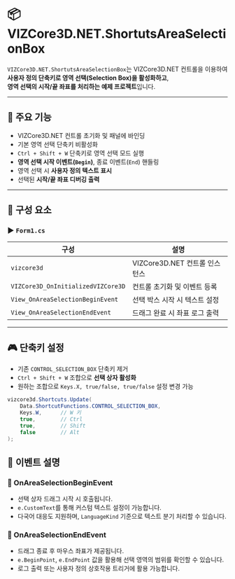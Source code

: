 ﻿# 📦 VIZCore3D.NET.ShortutsAreaSelectionBox

`VIZCore3D.NET.ShortutsAreaSelectionBox`는 VIZCore3D.NET 컨트롤을 이용하여  
**사용자 정의 단축키로 영역 선택(Selection Box)을 활성화하고**,  
**영역 선택의 시작/끝 좌표를 처리하는 예제 프로젝트**입니다.

---

## 🚀 주요 기능

- VIZCore3D.NET 컨트롤 초기화 및 패널에 바인딩
- 기본 영역 선택 단축키 비활성화
- `Ctrl + Shift + W` 단축키로 영역 선택 모드 실행
- **영역 선택 시작 이벤트(`Begin`)**, 종료 이벤트(`End`) 핸들링
- 영역 선택 시 **사용자 정의 텍스트 표시**
- 선택된 **시작/끝 좌표 디버깅 출력**

---

## 🧱 구성 요소

### ▶️ `Form1.cs`

| 구성 | 설명 |
|------|------|
| `vizcore3d` | VIZCore3D.NET 컨트롤 인스턴스 |
| `VIZCore3D_OnInitializedVIZCore3D` | 컨트롤 초기화 및 이벤트 등록 |
| `View_OnAreaSelectionBeginEvent` | 선택 박스 시작 시 텍스트 설정 |
| `View_OnAreaSelectionEndEvent` | 드래그 완료 시 좌표 로그 출력 |

---

## 🎮 단축키 설정

- 기존 `CONTROL_SELECTION_BOX` 단축키 제거
- `Ctrl + Shift + W` 조합으로 **선택 상자 활성화**
- 원하는 조합으로 `Keys.X, true/false, true/false` 설정 변경 가능

```csharp
vizcore3d.Shortcuts.Update(
    Data.ShortcutFunctions.CONTROL_SELECTION_BOX,
    Keys.W,      // W 키
    true,        // Ctrl
    true,        // Shift
    false        // Alt
);
```

## 🧪 이벤트 설명

### 🔹 OnAreaSelectionBeginEvent
- 선택 상자 드래그 시작 시 호출됩니다.
- `e.CustomText`를 통해 커스텀 텍스트 설정이 가능합니다.
- 다국어 대응도 지원하며, `LanguageKind` 기준으로 텍스트 분기 처리할 수 있습니다.

### 🔹 OnAreaSelectionEndEvent
- 드래그 종료 후 마우스 좌표가 제공됩니다.
- `e.BeginPoint`, `e.EndPoint` 값을 활용해 선택 영역의 범위를 확인할 수 있습니다.
- 로그 출력 또는 사용자 정의 상호작용 트리거에 활용 가능합니다.